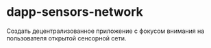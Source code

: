 # dapp-sensors-network
Создать децентрализованное приложение с фокусом внимания на пользователя открытой сенсорной сети.

